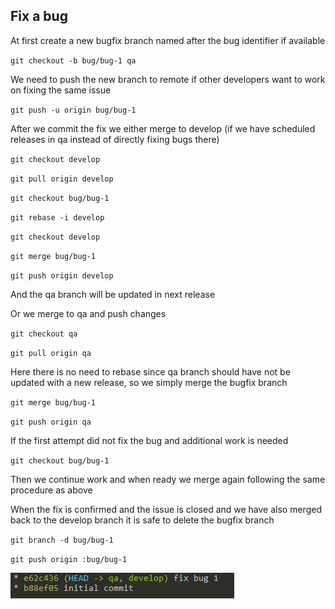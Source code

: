 ## Fix a bug

At first create a new bugfix branch named after the bug identifier if available

`git checkout -b bug/bug-1 qa`

We need to push the new branch to remote if other developers want to work on fixing the same issue

`git push -u origin bug/bug-1`

After we commit the fix we either merge to develop (if we have scheduled releases in qa instead of directly fixing bugs there)

`git checkout develop`

`git pull origin develop`

`git checkout bug/bug-1`

`git rebase -i develop`

`git checkout develop`

`git merge bug/bug-1`

`git push origin develop`

And the qa branch will be updated in next release

Or we merge to qa and push changes

`git checkout qa`

`git pull origin qa`

Here there is no need to rebase since qa branch should have not be updated with a new release, so we simply merge the bugfix branch

`git merge bug/bug-1`

`git push origin qa`

If the first attempt did not fix the bug and additional work is needed

`git checkout bug/bug-1`

Then we continue work and when ready we merge again following the same procedure as above

When the fix is confirmed and the issue is closed and we have also merged back to the develop branch it is safe to delete the bugfix branch

`git branch -d bug/bug-1`

`git push origin :bug/bug-1`

![Bug Fix](bug.png)